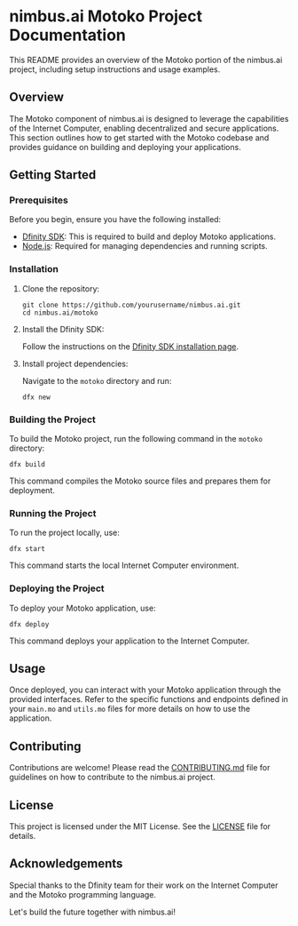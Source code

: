 # nimbus.ai Motoko Project Documentation

This README provides an overview of the Motoko portion of the nimbus.ai project, including setup instructions and usage examples.

## Overview

The Motoko component of nimbus.ai is designed to leverage the capabilities of the Internet Computer, enabling decentralized and secure applications. This section outlines how to get started with the Motoko codebase and provides guidance on building and deploying your applications.

## Getting Started

### Prerequisites

Before you begin, ensure you have the following installed:

- [Dfinity SDK](https://sdk.dfinity.org/docs/quickstart/installation.html): This is required to build and deploy Motoko applications.
- [Node.js](https://nodejs.org/): Required for managing dependencies and running scripts.

### Installation

1. Clone the repository:

   ```
   git clone https://github.com/yourusername/nimbus.ai.git
   cd nimbus.ai/motoko
   ```

2. Install the Dfinity SDK:

   Follow the instructions on the [Dfinity SDK installation page](https://sdk.dfinity.org/docs/quickstart/installation.html).

3. Install project dependencies:

   Navigate to the `motoko` directory and run:

   ```
   dfx new
   ```

### Building the Project

To build the Motoko project, run the following command in the `motoko` directory:

```
dfx build
```

This command compiles the Motoko source files and prepares them for deployment.

### Running the Project

To run the project locally, use:

```
dfx start
```

This command starts the local Internet Computer environment.

### Deploying the Project

To deploy your Motoko application, use:

```
dfx deploy
```

This command deploys your application to the Internet Computer.

## Usage

Once deployed, you can interact with your Motoko application through the provided interfaces. Refer to the specific functions and endpoints defined in your `main.mo` and `utils.mo` files for more details on how to use the application.

## Contributing

Contributions are welcome! Please read the [CONTRIBUTING.md](../CONTRIBUTING.md) file for guidelines on how to contribute to the nimbus.ai project.

## License

This project is licensed under the MIT License. See the [LICENSE](../LICENSE) file for details.

## Acknowledgements

Special thanks to the Dfinity team for their work on the Internet Computer and the Motoko programming language.

Let's build the future together with nimbus.ai!